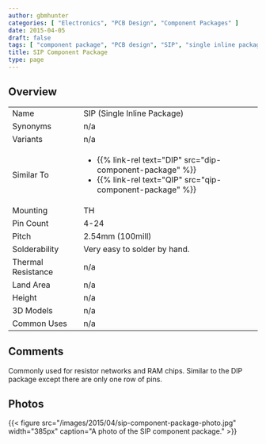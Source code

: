 ```yaml
---
author: gbmhunter
categories: [ "Electronics", "PCB Design", "Component Packages" ]
date: 2015-04-05
draft: false
tags: [ "component package", "PCB design", "SIP", "single inline package" ]
title: SIP Component Package
type: page
---
```


## Overview


<table >
<tbody >
<tr >
<td >Name</td>

<td >SIP (Single Inline Package)
</td>
</tr>
<tr >
<td >Synonyms</td>
<td >n/a</td>
</tr>
<tr >
<td >Variants</td>
<td >n/a</td>
</tr>
<tr >
<td >Similar To</td>
<td >
    <ul>
        <li>{{% link-rel text="DIP" src="dip-component-package" %}}</li>
        <li>{{% link-rel text="QIP" src="qip-component-package" %}}</li>
    </ul>
</td>
</tr>
<tr >
<td >Mounting</td>
<td >TH
</td>
</tr>
<tr >

<td >Pin Count
</td>

<td >4-24
</td>
</tr>
<tr >

<td >Pitch
</td>

<td >2.54mm (100mill)
</td>
</tr>
<tr >

<td >Solderability
</td>

<td >Very easy to solder by hand.
</td>
</tr>
<tr >

<td >Thermal Resistance
</td>

<td >n/a
</td>
</tr>
<tr >

<td >Land Area
</td>

<td >n/a
</td>
</tr>
<tr >

<td >Height
</td>

<td >n/a
</td>
</tr>
<tr >

<td >3D Models
</td>

<td >n/a
</td>
</tr>
<tr >

<td >Common Uses
</td>

<td >n/a
</td>
</tr>
</tbody>
</table>

## Comments

Commonly used for resistor networks and RAM chips. Similar to the DIP package except there are only one row of pins.

## Photos

{{< figure src="/images/2015/04/sip-component-package-photo.jpg" width="385px" caption="A photo of the SIP component package." >}}
